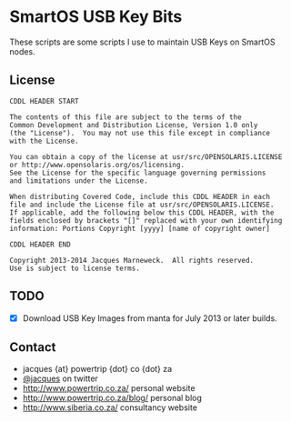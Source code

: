 # SmartOS USB Key Bits

These scripts are some scripts I use to maintain USB Keys on SmartOS nodes.

## License

```
CDDL HEADER START

The contents of this file are subject to the terms of the
Common Development and Distribution License, Version 1.0 only
(the "License").  You may not use this file except in compliance
with the License.

You can obtain a copy of the license at usr/src/OPENSOLARIS.LICENSE
or http://www.opensolaris.org/os/licensing.
See the License for the specific language governing permissions
and limitations under the License.

When distributing Covered Code, include this CDDL HEADER in each
file and include the License file at usr/src/OPENSOLARIS.LICENSE.
If applicable, add the following below this CDDL HEADER, with the
fields enclosed by brackets "[]" replaced with your own identifying
information: Portions Copyright [yyyy] [name of copyright owner]

CDDL HEADER END

Copyright 2013-2014 Jacques Marneweck.  All rights reserved.
Use is subject to license terms.
```

## TODO

 * [x] Download USB Key Images from manta for July 2013 or later builds.

## Contact

 * jacques {at} powertrip {dot} co {dot} za
 * [@jacques](http://twitter.com/jacques) on twitter
 * <http://www.powertrip.co.za/> personal website
 * <http://www.powertrip.co.za/blog/> personal blog
 * <http://www.siberia.co.za/> consultancy website

